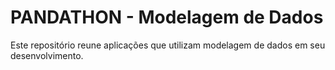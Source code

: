 # PANDATHON - Modelagem de Dados

Este repositório reune aplicações que utilizam modelagem de dados em seu desenvolvimento.
